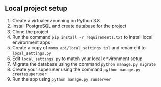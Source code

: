## Local project setup

1. Create a virtualenv running on Python 3.8
2. Install PostgreSQL and create database for the project
3. Clone the project
4. Run the command `pip install -r requirements.txt` to install local environment apps
5. Create a copy of `momo_api/local_settings.tpl` and rename it to `local_settings.py`
6. Edit `local_settings.py` to match your local environment setup
7. Migrate the database using the command `python manage.py migrate`
8. Create your superuser using the command `python manage.py createsuperuser`
9. Run the app using `python manage.py runserver`
